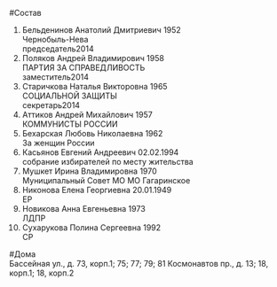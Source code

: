 #Состав  
1. Бельденинов Анатолий Дмитриевич 1952  
    Чернобыль-Нева  
    председатель2014  
2. Поляков Андрей Владимирович 1958  
    ПАРТИЯ ЗА СПРАВЕДЛИВОСТЬ  
    заместитель2014  
3. Старичкова Наталья Викторовна 1965  
    СОЦИАЛЬНОЙ ЗАЩИТЫ  
    секретарь2014  
4. Аттиков Андрей Михайлович 1957  
    КОММУНИСТЫ РОССИИ  
5. Бехарская Любовь Николаевна 1962  
    За женщин России  
6. Касьянов Евгений Андреевич 02.02.1994  
    собрание избирателей по месту жительства  
7. Мушкет Ирина Владимировна 1970  
    Муниципальный Совет МО МО Гагаринское  
8. Никонова Елена Георгиевна 20.01.1949  
    ЕР  
9. Новикова Анна Евгеньевна 1973  
    ЛДПР  
10. Сухарукова Полина Сергеевна 1992  
    СР  
  
#Дома  
Бассейная ул., д. 73, корп.1; 75; 77; 79; 81 Космонавтов пр., д. 13; 18, корп.1; 18, корп.2  
  
